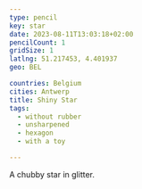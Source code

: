 ```yaml
---
type: pencil
key: star
date: 2023-08-11T13:03:18+02:00
pencilCount: 1
gridSize: 1
latlng: 51.217453, 4.401937
geo: BEL

countries: Belgium
cities: Antwerp
title: Shiny Star
tags:
  - without rubber
  - unsharpened
  - hexagon
  - with a toy

---
```


A chubby star in glitter.
